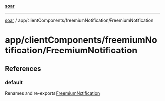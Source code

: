 [**soar**](../../../../README.md)

***

[soar](../../../../modules.md) / app/clientComponents/freemiumNotification/FreemiumNotification

# app/clientComponents/freemiumNotification/FreemiumNotification

## References

### default

Renames and re-exports [FreemiumNotification](../variables/FreemiumNotification.md)
